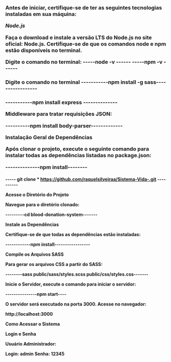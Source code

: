 <h3 Sistema Vida+ 
<h3 Pré-requisitos 

 Antes de iniciar, certifique-se de ter as seguintes tecnologias instaladas em sua máquina:

*Node.js*

Faça o download e instale a versão LTS do Node.js no site oficial: Node.js.
Certifique-se de que os comandos node e npm estão disponíveis no terminal.

Digite o comando no terminal:
-----node -v ------
-----npm -v ------

<h3 *SASS*

Digite o comando no terminal
-----------npm install -g sass-----------------

<h3 Framework para criar o servidor:

-----------npm install express --------------

Middleware para tratar requisições JSON:

----------npm install body-parser-------------

Instalação Geral de Dependências

Após clonar o projeto, execute o seguinte comando para instalar todas as dependências listadas no package.json:

--------------npm install--------

<h4 Clone este repositório no seu computador usando:

----- git clone * https://github.com/raquelsilveiraa/Sistema-Vida-.git ----------


Acesse o Diretório do Projeto

Navegue para o diretório clonado:

---------cd blood-donation-system-------

Instale as Dependências

Certifique-se de que todas as dependências estão instaladas:

------------npm install-----------------

Compile os Arquivos SASS

Para gerar os arquivos CSS a partir do SASS:

--------sass public/sass/styles.scss public/css/styles.css-------

Inicie o Servidor, execute o comando para iniciar o servidor:

---------------npm start----


O servidor será executado na porta 3000. Acesse no navegador:

http://localhost:3000

Como Acessar o Sistema

Login e Senha

Usuário Administrador:

Login: admin
Senha: 12345


